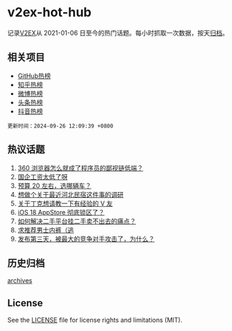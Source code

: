 # v2ex-hot-hub

 记录[V2EX](https://www.v2ex.com/)从 2021-01-06 日至今的热门话题。每小时抓取一次数据，按天[归档](archives)。
 
 ## 相关项目

- [GitHub热榜](https://github.com/it985/github-hot-hub)
- [知乎热榜](https://github.com/it985/zhihu-hot-hub)
- [微博热榜](https://github.com/it985/weibo-hot-hub)
- [头条热榜](https://github.com/it985/toutiao-hot-hub)
- [抖音热榜](https://github.com/it985/douyin-hot-hub)


 `更新时间：2024-09-26 12:09:39 +0800`

## 热议话题

1. [360 浏览器怎么就成了程序员的鄙视链低端？](https://www.v2ex.com/t/1075853)
1. [国企工资太低了呀](https://www.v2ex.com/t/1075664)
1. [预算 20 左右，选哪辆车？](https://www.v2ex.com/t/1075674)
1. [想做个关于最近河北民宿这件事的调研](https://www.v2ex.com/t/1075847)
1. [关于丁克想请教一下有经验的 V 友](https://www.v2ex.com/t/1075660)
1. [iOS 18 AppStore 彻底锁区了？](https://www.v2ex.com/t/1075793)
1. [如何解决二手平台挂二手卖不出去的痛点？](https://www.v2ex.com/t/1075854)
1. [求推荐男士内裤（逃](https://www.v2ex.com/t/1075835)
1. [发布第三天，被最大的竞争对手攻击了，为什么？](https://www.v2ex.com/t/1075891)

## 历史归档

[archives](archives)

## License

See the [LICENSE](LICENSE) file for license rights and limitations (MIT).
